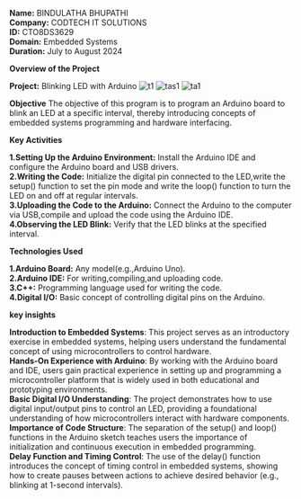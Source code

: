 **Name:** BINDULATHA BHUPATHI <br>
**Company:** CODTECH IT SOLUTIONS <br>
**ID:** CTO8DS3629 <br>
**Domain:** Embedded Systems <br>
**Duration:** July to August 2024 <br>

**Overview of the Project**

**Project:** Blinking LED with Arduino
![t1](https://github.com/user-attachments/assets/79076f5b-14e8-4d17-8251-708e47fd3616)
![tas1](https://github.com/user-attachments/assets/b452d422-9400-4f3a-8d4f-b11715de2ca5)
![ta1](https://github.com/user-attachments/assets/7e9b2455-265c-426b-a5c7-44c78fe5a3d7)

**Objective**
The objective of this program is to program an Arduino board to blink an LED at a specific interval, thereby introducing concepts of embedded systems programming and hardware interfacing.

**Key Activities**

**1.Setting Up the Arduino Environment:**
  Install the Arduino IDE and configure the Arduino board and USB drivers.<br>
**2.Writing the Code:**
  Initialize the digital pin connected to the LED,write the setup() function to set the pin mode and write the loop() function to turn the LED on and off at regular intervals. <br>
**3.Uploading the Code to the Arduino:**
  Connect the Arduino to the computer via USB,compile and upload the code using the Arduino IDE.<br>
**4.Observing the LED Blink:**
  Verify that the LED blinks at the specified interval.

**Technologies Used**

**1.Arduino Board:** Any model(e.g.,Arduino Uno).<br>
**2.Arduino IDE:** For writing,compiling,and uploading code.<br>
**3.C++:** Programming language used for writing the code.<br>
**4.Digital I/O:** Basic concept of controlling digital pins on the Arduino.<br>

**key insights**

**Introduction to Embedded Systems**: This project serves as an introductory exercise in embedded systems, helping users understand the fundamental concept of using microcontrollers to control hardware.<br>
**Hands-On Experience with Arduino**: By working with the Arduino board and IDE, users gain practical experience in setting up and programming a microcontroller platform that is widely used in both educational and prototyping environments.<br>
**Basic Digital I/O Understanding**: The project demonstrates how to use digital input/output pins to control an LED, providing a foundational understanding of how microcontrollers interact with hardware components.<br>
**Importance of Code Structure**: The separation of the setup() and loop() functions in the Arduino sketch teaches users the importance of initialization and continuous execution in embedded programming.<br>
**Delay Function and Timing Control**: The use of the delay() function introduces the concept of timing control in embedded systems, showing how to create pauses between actions to achieve desired behavior (e.g., blinking at 1-second intervals).
